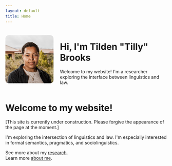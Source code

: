 ```yaml
---
layout: default
title: Home
---
```

<div style="display: flex; align-items: center; gap: 20px;">

  <img src="/assets/img/KH Headshot.jpeg" alt="Tilden 'Tilly' Brooks" style="width: 150px; height: auto; border-radius: 10px;">

  <div>
    <h1>Hi, I'm Tilden "Tilly" Brooks</h1>
    <p>Welcome to my website! I'm a researcher exploring the interface between linguistics and law.</p>

  </div>

</div>


# Welcome to my website! 

[This site is currently under construction.  Please forgive the appearance of the page at the moment.]

I'm exploring the intersection of linguistics and law.  I'm especially interested in formal semantics, pragmatics, and sociolinguistics.

See more about my [research](/research).  
Learn more [about me](/about).  
